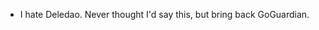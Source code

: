 - I hate Deledao. Never thought I'd say this, but bring back GoGuardian.

<!---
frick-deledao/frick-deledao is a ✨ special ✨ repository because its `README.md` (this file) appears on your GitHub profile.
You can click the Preview link to take a look at your changes.
--->
